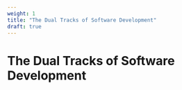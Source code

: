 ```yaml
---
weight: 1
title: "The Dual Tracks of Software Development"
draft: true
---
```


# The Dual Tracks of Software Development

